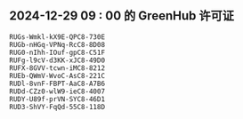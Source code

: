 ## 2024-12-29 09 : 00 的 GreenHub 许可证
```
RUGs-Wmkl-kX9E-QPC8-730E
RUGb-nHGq-VPNq-RcC8-8D08
RUG0-nIhh-IOuf-gpC8-C51F
RUFg-l9cV-d3KK-xJC8-49D0
RUFX-8GVV-tcwn-iMC8-8212
RUEb-QWmV-WvoC-AsC8-221C
RUDl-8vnF-FBPT-AaC8-A7B6
RUDd-CZz0-wlW9-ieC8-4007
RUDY-U89f-prVN-SYC8-46D1
RUD3-ShVY-FqQd-55C8-118D
```
